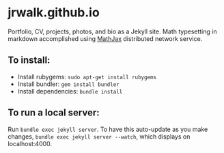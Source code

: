 # jrwalk.github.io
Portfolio, CV, projects, photos, and bio as a Jekyll site.  Math typesetting in markdown accomplished using [MathJax](https://www.mathjax.org/) distributed network service.

## To install:
* Install rubygems: <code>sudo apt-get install rubygems</code>
* Install bundler: <code>gem install bundler</code>
* Install dependencies: <code>bundle install</code>

## To run a local server:
Run <code>bundle exec jekyll server</code>. To have this auto-update as you 
make changes, <code>bundle exec jekyll server --watch</code>, which 
displays on localhost:4000.